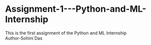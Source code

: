 # Assignment-1---Python-and-ML-Internship<br>
This is the first assignment of the Python and ML Internship <br>
Author-Sohini Das
